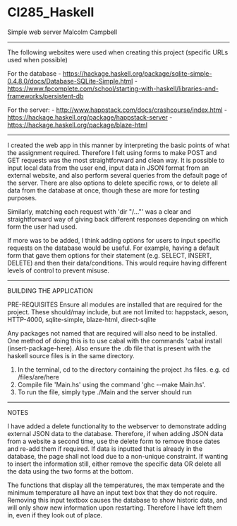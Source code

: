 # CI285_Haskell
Simple web server
Malcolm Campbell
********************************
The following websites were used when creating this project (specific URLs used when possible)

For the database - https://hackage.haskell.org/package/sqlite-simple-0.4.8.0/docs/Database-SQLite-Simple.html
                 - https://www.fpcomplete.com/school/starting-with-haskell/libraries-and-frameworks/persistent-db
                 
                 
For the server: - http://www.happstack.com/docs/crashcourse/index.html
                - https://hackage.haskell.org/package/happstack-server 
                - https://hackage.haskell.org/package/blaze-html

*******************************
I created the web app in this manner by interpreting the basic points of what the assignment required. Therefore I felt using forms to make POST and GET requests was the most straightforward and clean way. It is possible to input local data from the user end, input data in JSON format from an external website, and also perform several queries from the default page of the server. There are also options to delete specific rows, or to delete all data from the database at once, though these are more for testing purposes.

Similarly, matching each request with 'dir "/..."' was a clear and straightforward way of giving back different responses depending on which form the user had used.

If more was to be added, I think adding options for users to input specific requests on the database would be useful. For example, having a default form that gave them options for their statement (e.g. SELECT, INSERT, DELETE) and then their data/conditions. This would require having different levels of control to prevent misuse. 
********************************
BUILDING THE APPLICATION

PRE-REQUISITES
Ensure all modules are installed that are required for the project. These should/may include, but are not limited to:
happstack,
aeson,
HTTP-4000,
sqlite-simple,
blaze-html,
direct-sqlite

Any packages not named that are required will also need to be installed. One method of doing this is to use cabal with the commands 'cabal install (insert-package-here). Also ensure the .db file that is present with the haskell source files is in the same directory. 

1. In the terminal, cd to the directory containing the project .hs files. e.g. cd /files/are/here
2. Compile file 'Main.hs' using the command 'ghc --make Main.hs'.
3. To run the file, simply type ./Main and the server should run

*********************************
NOTES

I have added a delete functionality to the webserver to demonstrate adding external JSON data to the database. Therefore, if when adding JSON data from a website a second time, use the delete form to remove those dates and re-add them if required. If data is inputted that is already in the database, the page shall not load due to a non-unique constraint. If wanting to insert the information still, either remove the specific data OR delete all the data using the two forms at the bottom.

The functions that display all the temperatures, the max temperate and the minimum temperature all have an input text box that they do not require. Removing this input textbox causes the database to show historic data, and will only show new information upon restarting. Therefore I have left them in, even if they look out of place. 

